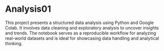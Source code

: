 # Analysis01
This project presents a structured data analysis using Python and Google Colab. It involves data cleaning and exploratory analysis to uncover insights and trends. The notebook serves as a reproducible workflow for analyzing real-world datasets and is ideal for showcasing data handling and analytical thinking.
